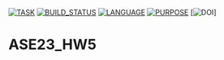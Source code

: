 [![TASK](https://img.shields.io/badge/ase23-hw5-blue)](https://img.shields.io/badge/ase23-hw5-blue)
[![BUILD_STATUS](https://github.com/ihayet/ASE23_HW5/actions/workflows/build.yml/badge.svg)](https://github.com/ihayet/ASE23_HW5/actions/workflows/build.yml)
[![LANGUAGE](https://img.shields.io/badge/language-python-green)](https://img.shields.io/badge/language-python-green)
[![PURPOSE](https://img.shields.io/badge/purpose-learning-orange)](https://img.shields.io/badge/purpose-learning-orange)
[![DOI]([![DOI](https://zenodo.org/badge/DOI/10.5281/zenodo.7785366.svg)](https://doi.org/10.5281/zenodo.7785366))]

# ASE23_HW5
